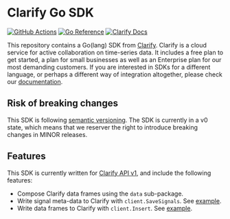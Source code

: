 # Clarify Go SDK

[![GitHub Actions](https://github.com/clarify/clarify-go/workflows/Go/badge.svg?branch=master)](https://github.com/clarify/clarify-go/actions?query=workflow%3AGo+branch%main)
[![Go Reference](https://pkg.go.dev/badge/github.com/clarify/clarify-go.svg)](https://pkg.go.dev/github.com/clarify/clarify-go)
[![Clarify Docs](https://img.shields.io/badge/%7CC%7C-docs-blue)][docs]

This repository contains a Go(lang) SDK from [Clarify][clarify]. Clarify is a cloud service for active collaboration on time-series data. It includes a free plan to get started, a plan for small businesses as well as an Enterprise plan for our most demanding customers. If you are interested in SDKs for a different language, or perhaps a different way of integration altogether, please check our [documentation][docs].

## Risk of breaking changes

This SDK is following [semantic versioning][semver]. The SDK is currently in a v0 state, which means that we reserver the right to introduce breaking changes in MINOR releases.

## Features

This SDK is currently written for [Clarify API v1][docs-v1], and include the following features:

- Compose Clarify data frames using the `data` sub-package.
- Write signal meta-data to Clarify with `client.SaveSignals`. See [example](examples/save_signals/).
- Write data frames to Clarify with `client.Insert`. See [example](examples/save_signals/).

[clarify]: https://clarify.io/
[semver]: https://semver.org/
[docs]: https://docs.clarify.io
[docs-v1]: https://docs.clarify.io/api/1.0/release-notes
